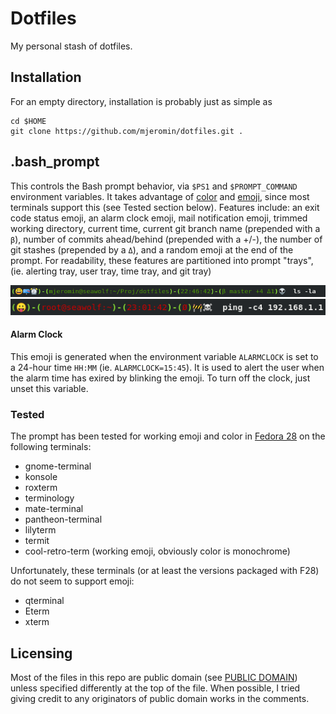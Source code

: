 # Dotfiles
My personal stash of dotfiles.

## Installation
For an empty directory, installation is probably just as simple as
```
cd $HOME
git clone https://github.com/mjeromin/dotfiles.git .
```

## .bash_prompt
This controls the Bash prompt behavior, via `$PS1` and `$PROMPT_COMMAND` environment variables. It takes advantage of [color](https://www.tldp.org/HOWTO/Bash-Prompt-HOWTO/x329.html) and [emoji](https://www.unicode.org/emoji/charts/full-emoji-list.html#1f600), since most terminals support this (see Tested section below). Features include: an exit code status emoji, an alarm clock emoji, mail notification emoji, trimmed working directory, current time, current git branch name (prepended with a `β`), number of commits ahead/behind (prepended with a +/-), the number of git stashes (prepended by a `Δ`), and a random emoji at the end of the prompt. For readability, these features are partitioned into prompt "trays", (ie. alerting tray, user tray, time tray, and git tray) 

![](.img/full-prompt1.png)
![](.img/root-prompt1.png)

#### Alarm Clock
This emoji is generated when the environment variable `ALARMCLOCK` is set to a 24-hour time `HH:MM` (ie. `ALARMCLOCK=15:45`). It is used to alert the user when the alarm time has exired by blinking the emoji. To turn off the clock, just unset this variable.

### Tested
The prompt has been tested for working emoji and color in [Fedora 28](https://getfedora.org/) on the following terminals:
* gnome-terminal
* konsole
* roxterm
* terminology
* mate-terminal
* pantheon-terminal
* lilyterm
* termit
* cool-retro-term (working emoji, obviously color is monochrome)

Unfortunately, these terminals (or at least the versions packaged with F28) do not seem to support emoji:
* qterminal
* Eterm
* xterm

## Licensing
Most of the files in this repo are public domain (see [PUBLIC DOMAIN](./LICENSE-PUBLICDOMAIN)) unless specified differently at the top of the file. When possible, I tried giving credit to any originators of public domain works in the comments.
